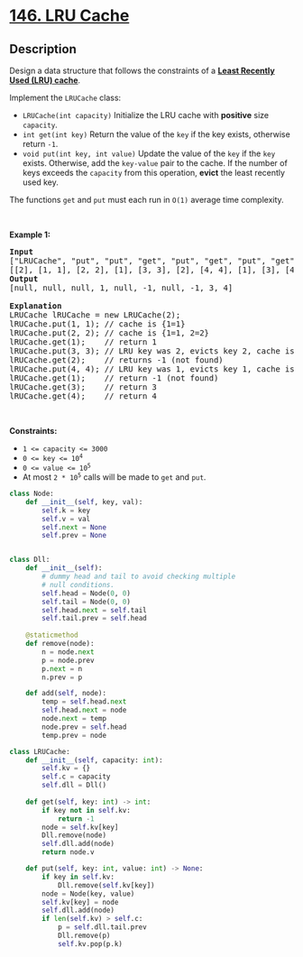 # [146. LRU Cache](https://leetcode.com/problems/lru-cache)


## Description

<!-- description:start -->

<p>Design a data structure that follows the constraints of a <strong><a href="https://en.wikipedia.org/wiki/Cache_replacement_policies#LRU" target="_blank">Least Recently Used (LRU) cache</a></strong>.</p>

<p>Implement the <code>LRUCache</code> class:</p>

<ul>
	<li><code>LRUCache(int capacity)</code> Initialize the LRU cache with <strong>positive</strong> size <code>capacity</code>.</li>
	<li><code>int get(int key)</code> Return the value of the <code>key</code> if the key exists, otherwise return <code>-1</code>.</li>
	<li><code>void put(int key, int value)</code> Update the value of the <code>key</code> if the <code>key</code> exists. Otherwise, add the <code>key-value</code> pair to the cache. If the number of keys exceeds the <code>capacity</code> from this operation, <strong>evict</strong> the least recently used key.</li>
</ul>

<p>The functions <code>get</code> and <code>put</code> must each run in <code>O(1)</code> average time complexity.</p>

<p>&nbsp;</p>
<p><strong class="example">Example 1:</strong></p>

<pre>
<strong>Input</strong>
[&quot;LRUCache&quot;, &quot;put&quot;, &quot;put&quot;, &quot;get&quot;, &quot;put&quot;, &quot;get&quot;, &quot;put&quot;, &quot;get&quot;, &quot;get&quot;, &quot;get&quot;]
[[2], [1, 1], [2, 2], [1], [3, 3], [2], [4, 4], [1], [3], [4]]
<strong>Output</strong>
[null, null, null, 1, null, -1, null, -1, 3, 4]

<strong>Explanation</strong>
LRUCache lRUCache = new LRUCache(2);
lRUCache.put(1, 1); // cache is {1=1}
lRUCache.put(2, 2); // cache is {1=1, 2=2}
lRUCache.get(1);    // return 1
lRUCache.put(3, 3); // LRU key was 2, evicts key 2, cache is {1=1, 3=3}
lRUCache.get(2);    // returns -1 (not found)
lRUCache.put(4, 4); // LRU key was 1, evicts key 1, cache is {4=4, 3=3}
lRUCache.get(1);    // return -1 (not found)
lRUCache.get(3);    // return 3
lRUCache.get(4);    // return 4
</pre>

<p>&nbsp;</p>
<p><strong>Constraints:</strong></p>

<ul>
	<li><code>1 &lt;= capacity &lt;= 3000</code></li>
	<li><code>0 &lt;= key &lt;= 10<sup>4</sup></code></li>
	<li><code>0 &lt;= value &lt;= 10<sup>5</sup></code></li>
	<li>At most <code>2 * 10<sup>5</sup></code> calls will be made to <code>get</code> and <code>put</code>.</li>
</ul>

```python
class Node:
    def __init__(self, key, val):
        self.k = key
        self.v = val
        self.next = None
        self.prev = None


class Dll:
    def __init__(self):
        # dummy head and tail to avoid checking multiple
        # null conditions.
        self.head = Node(0, 0)
        self.tail = Node(0, 0)
        self.head.next = self.tail
        self.tail.prev = self.head
    
    @staticmethod
    def remove(node):
        n = node.next
        p = node.prev
        p.next = n
        n.prev = p

    def add(self, node):
        temp = self.head.next
        self.head.next = node
        node.next = temp
        node.prev = self.head
        temp.prev = node

class LRUCache:
    def __init__(self, capacity: int):
        self.kv = {}
        self.c = capacity
        self.dll = Dll()
    
    def get(self, key: int) -> int:
        if key not in self.kv:
            return -1
        node = self.kv[key]
        Dll.remove(node)
        self.dll.add(node)
        return node.v

    def put(self, key: int, value: int) -> None:
        if key in self.kv:
            Dll.remove(self.kv[key])
        node = Node(key, value)
        self.kv[key] = node
        self.dll.add(node)
        if len(self.kv) > self.c:
            p = self.dll.tail.prev
            Dll.remove(p)
            self.kv.pop(p.k)
```

